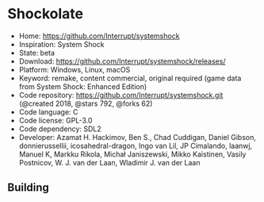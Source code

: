 # Shockolate

- Home: https://github.com/Interrupt/systemshock
- Inspiration: System Shock
- State: beta
- Download: https://github.com/Interrupt/systemshock/releases/
- Platform: Windows, Linux, macOS
- Keyword: remake, content commercial, original required (game data from System Shock: Enhanced Edition)
- Code repository: https://github.com/Interrupt/systemshock.git (@created 2018, @stars 792, @forks 62)
- Code language: C
- Code license: GPL-3.0
- Code dependency: SDL2
- Developer: Azamat H. Hackimov, Ben S., Chad Cuddigan, Daniel Gibson, donnierussellii, icosahedral-dragon, Ingo van Lil, JP Cimalando, laanwj, Manuel K, Markku Rikola, Michał Janiszewski, Mikko Kaistinen, Vasily Postnicov, W. J. van der Laan, Wladimir J. van der Laan

## Building
